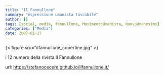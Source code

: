 ```yaml
---
title: "Il Fannullone"
summary: "espressione umanista tascabile"
author: []
tags: [social, media, fannullone, MovimentoUmanista, NuovoUmanesimo]
categories: ["Media"]
date: 2007-01-27
---
```


{< figure src="ilfannullone_copertine.jpg" >}

i 12 numero della rivista Il Fannullone

url: <https://stefanocecere.github.io/ilfannullone.it/>

